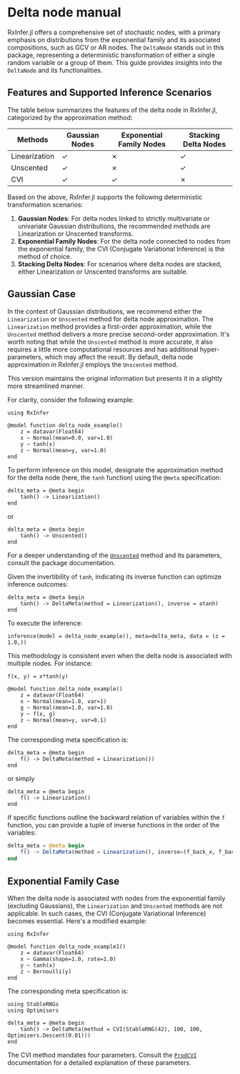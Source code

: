# Delta node manual

RxInfer.jl offers a comprehensive set of stochastic nodes, with a primary emphasis on distributions from the exponential family and its associated compositions, such as GCV or AR nodes. The `DeltaNode` stands out in this package, representing a deterministic transformation of either a single random variable or a group of them. This guide provides insights into the `DeltaNode` and its functionalities.

## Features and Supported Inference Scenarios

The table below summarizes the features of the delta node in RxInfer.jl, categorized by the approximation method:

| Methods       | Gaussian Nodes | Exponential Family Nodes | Stacking Delta Nodes 
|---------------|----------------|--------------------------|----------------------
| Linearization | ✓              | ✗                        | ✓                    
| Unscented     | ✓              | ✗                        | ✓                    
| CVI           | ✓              | ✓                        | ✗                    

Based on the above, RxInfer.jl supports the following deterministic transformation scenarios:

1. **Gaussian Nodes**: For delta nodes linked to strictly multivariate or univariate Gaussian distributions, the recommended methods are Linearization or Unscented transforms.
2. **Exponential Family Nodes**: For the delta node connected to nodes from the exponential family, the CVI (Conjugate Variational Inference) is the method of choice.
3. **Stacking Delta Nodes**: For scenarios where delta nodes are stacked, either Linearization or Unscented transforms are suitable.

## Gaussian Case

In the context of Gaussian distributions, we recommend either the `Linearization` or `Unscented` method for delta node approximation. The `Linearization` method provides a first-order approximation, while the `Unscented` method delivers a more precise second-order approximation. It's worth noting that while the `Unscented` method is more accurate, it also requires a little more computational resources and has additional hyper-parameters, which may affect the result. By default, delta node approximation in RxInfer.jl employs the `Unscented` method.

This version maintains the original information but presents it in a slightly more streamlined manner.

For clarity, consider the following example:

```@example delta_node_example
using RxInfer

@model function delta_node_example()
    z = datavar(Float64)
    x ~ Normal(mean=0.0, var=1.0)
    y ~ tanh(x)
    z ~ Normal(mean=y, var=1.0)
end
```

To perform inference on this model, designate the approximation method for the delta node (here, the `tanh` function) using the `@meta` specification:

```@example delta_node_example
delta_meta = @meta begin 
    tanh() -> Linearization()
end
```
or
```@example delta_node_example
delta_meta = @meta begin 
    tanh() -> Unscented()
end
```

For a deeper understanding of the [`Unscented`](@ref) method and its parameters, consult the package documentation.

Given the invertibility of `tanh`, indicating its inverse function can optimize inference outcomes:

```@example delta_node_example
delta_meta = @meta begin 
    tanh() -> DeltaMeta(method = Linearization(), inverse = atanh)
end
```

To execute the inference:

```@example delta_node_example
inference(model = delta_node_example(), meta=delta_meta, data = (z = 1.0,))
```

This methodology is consistent even when the delta node is associated with multiple nodes. For instance:

```@example delta_node_example
f(x, y) = x*tanh(y)
```

```@example delta_node_example
@model function delta_node_example()
    z = datavar(Float64)
    x ~ Normal(mean=1.0, var=1)
    g ~ Normal(mean=1.0, var=1.0)
    y ~ f(x, g)
    z ~ Normal(mean=y, var=0.1)
end
```

The corresponding meta specification is:

```@example delta_node_example
delta_meta = @meta begin 
    f() -> DeltaMeta(method = Linearization())
end
```
or simply
```@example delta_node_example
delta_meta = @meta begin 
    f() -> Linearization()
end
```

If specific functions outline the backward relation of variables within the `f` function, you can provide a tuple of inverse functions in the order of the variables:

```julia
delta_meta = @meta begin 
    f() -> DeltaMeta(method = Linearization(), inverse=(f_back_x, f_back_g))
end
```

## Exponential Family Case

When the delta node is associated with nodes from the exponential family (excluding Gaussians), the `Linearization` and `Unscented` methods are not applicable. In such cases, the CVI (Conjugate Variational Inference) becomes essential. Here's a modified example:

```@example delta_node_example_cvi
using RxInfer

@model function delta_node_example1()
    z = datavar(Float64)
    x ~ Gamma(shape=1.0, rate=1.0)
    y ~ tanh(x)
    z ~ Bernoulli(y)
end
```

The corresponding meta specification is:

```@example delta_node_example_cvi
using StableRNGs
using Optimisers

delta_meta = @meta begin 
    tanh() -> DeltaMeta(method = CVI(StableRNG(42), 100, 100, Optimisers.Descent(0.01)))
end
```

The CVI method mandates four parameters. Consult the [`ProdCVI`](@ref) documentation for a detailed explanation of these parameters.